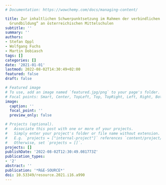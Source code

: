 ```yaml
---
# Documentation: https://wowchemy.com/docs/managing-content/

title: Zur inhaltlichen Schwerpunktsetzung im Rahmen der verbindlichen Übung „Digitale
  Grundbildung“ an österreichischen Mittelschulen
subtitle: ''
summary: ''
authors:
- Stefan Oppl
- Wolfgang Fuchs
- Martin Dobiasch
tags: []
categories: []
date: '2021-01-01'
lastmod: 2022-08-02T14:30:49+02:00
featured: false
draft: false

# Featured image
# To use, add an image named `featured.jpg/png` to your page's folder.
# Focal points: Smart, Center, TopLeft, Top, TopRight, Left, Right, BottomLeft, Bottom, BottomRight.
image:
  caption: ''
  focal_point: ''
  preview_only: false

# Projects (optional).
#   Associate this post with one or more of your projects.
#   Simply enter your project's folder or file name without extension.
#   E.g. `projects = ["internal-project"]` references `content/project/deep-learning/index.md`.
#   Otherwise, set `projects = []`.
projects: []
publishDate: '2022-08-02T12:30:49.081773Z'
publication_types:
- '2'
abstract: ''
publication: '*R&E-SOURCE*'
doi: 10.53349/resource.2021.i16.a990
---
```

